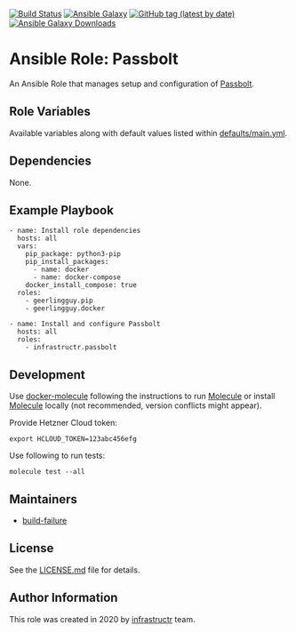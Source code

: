 [![Build Status](https://travis-ci.org/infrastructr/ansible-role-passbolt.svg?branch=master)](https://travis-ci.org/infrastructr/ansible-role-passbolt)
[![Ansible Galaxy](https://img.shields.io/badge/role-infrastructr.passbolt-blue.svg)](https://galaxy.ansible.com/infrastructr/passbolt/)
[![GitHub tag (latest by date)](https://img.shields.io/github/v/tag/infrastructr/ansible-role-passbolt)](https://galaxy.ansible.com/infrastructr/passbolt)
[![Ansible Galaxy Downloads](https://img.shields.io/ansible/role/d/49619.svg?color=blue)](https://galaxy.ansible.com/infrastructr/passbolt/)

# Ansible Role: Passbolt

An Ansible Role that manages setup and configuration of [Passbolt](https://passbolt.com/).

## Role Variables

Available variables along with default values listed within [defaults/main.yml](defaults/main.yml).

## Dependencies

None.

## Example Playbook

    - name: Install role dependencies
      hosts: all
      vars:
        pip_package: python3-pip
        pip_install_packages:
          - name: docker
          - name: docker-compose
        docker_install_compose: true
      roles:
        - geerlingguy.pip
        - geerlingguy.docker

    - name: Install and configure Passbolt
      hosts: all
      roles:
        - infrastructr.passbolt

## Development

Use [docker-molecule](https://github.com/infrastructr/docker-molecule) following the instructions to run [Molecule](https://molecule.readthedocs.io/en/stable/)
or install [Molecule](https://molecule.readthedocs.io/en/stable/) locally (not recommended, version conflicts might appear).

Provide Hetzner Cloud token:

    export HCLOUD_TOKEN=123abc456efg

Use following to run tests:

    molecule test --all

## Maintainers

- [build-failure](https://github.com/build-failure)

## License

See the [LICENSE.md](LICENSE.md) file for details.

## Author Information

This role was created in 2020 by [infrastructr](https://github.com/infrastructr) team.
